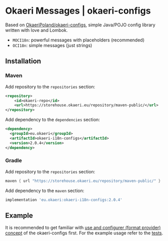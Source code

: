 # Okaeri Messages | okaeri-configs

Based on [OkaeriPoland/okaeri-configs](https://github.com/OkaeriPoland/okaeri-configs), simple Java/POJO config library written with love and Lombok.

- `MOCI18n`: powerful messages with placeholders (recommended)
- `OCI18n`: simple messages (just strings)

## Installation

### Maven

Add repository to the `repositories` section:

```xml
<repository>
    <id>okaeri-repo</id>
    <url>https://storehouse.okaeri.eu/repository/maven-public/</url>
</repository>
```

Add dependency to the `dependencies` section:

```xml
<dependency>
  <groupId>eu.okaeri</groupId>
  <artifactId>okaeri-i18n-configs</artifactId>
  <version>2.0.4</version>
</dependency>
```

### Gradle

Add repository to the `repositories` section:

```groovy
maven { url "https://storehouse.okaeri.eu/repository/maven-public/" }
```

Add dependency to the `maven` section:

```groovy
implementation 'eu.okaeri:okaeri-i18n-configs:2.0.4'
```

## Example

It is recommended to get familiar with [use and configurer (format provider) concept](https://github.com/OkaeriPoland/okaeri-configs#usage) of the okaeri-configs first. For the example usage refer to
the [tests](https://github.com/OkaeriPoland/okaeri-i18n/tree/master/configs/src/test/java/eu/okaeri/i18ntest).
